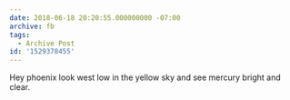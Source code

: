 ```yaml
---
date: 2018-06-18 20:20:55.000000000 -07:00
archive: fb
tags: 
  - Archive Post
id: '1529378455'
---
```


Hey phoenix look west low in the yellow sky and see mercury bright and clear.
